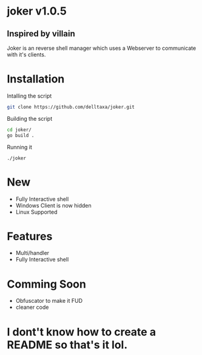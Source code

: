 # joker v1.0.5
## Inspired by villain

Joker is an reverse shell manager which uses a Webserver to communicate with it's clients.

# Installation

Intalling the script
```bash
git clone https://github.com/delltaxa/joker.git
```

Building the script
``` bash
cd joker/
go build .
```

Running it
```
./joker
```

# New

- Fully Interactive shell
- Windows Client is now hidden
- Linux Supported

# Features

- Multi/handler
- Fully Interactive shell

# Comming Soon
- Obfuscator to make it FUD
- cleaner code

# I dont't know how to create a README so that's it lol.
